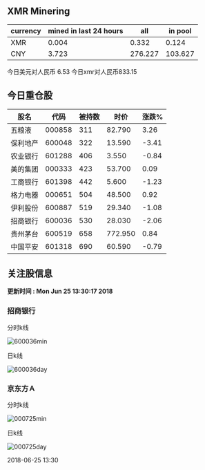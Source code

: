 ## XMR Minering

|currency|mined in last 24 hours|all|in pool|
|---|---|---|---|
|XMR|0.004|0.332|0.124|
|CNY|3.723|276.227|103.627|

今日美元对人民币 6.53	今日xmr对人民币833.15


## 今日重仓股 

|股名|代码|被持数|时价|涨跌%|
|---|---|---|---|---|
|五粮液|000858|311|82.790|3.26|
|保利地产|600048|322|13.590|-3.41|
|农业银行|601288|406|3.550|-0.84|
|美的集团|000333|423|53.700|0.09|
|工商银行|601398|442|5.600|-1.23|
|格力电器|000651|504|48.500|0.92|
|伊利股份|600887|519|29.340|-1.08|
|招商银行|600036|530|28.030|-2.06|
|贵州茅台|600519|658|772.950|0.84|
|中国平安|601318|690|60.590|-0.79|

## 关注股信息
**更新时间 : Mon Jun 25 13:30:17 2018**
### 招商银行 
分时k线

![600036min](http://image.sinajs.cn/newchart/min/n/sh600036.gif)

日k线

![600036day](http://image.sinajs.cn/newchart/daily/n/sh600036.gif)

### 京东方Ａ 
分时k线

![000725min](http://image.sinajs.cn/newchart/min/n/sz000725.gif)

日k线

![000725day](http://image.sinajs.cn/newchart/daily/n/sz000725.gif)

2018-06-25 13:30